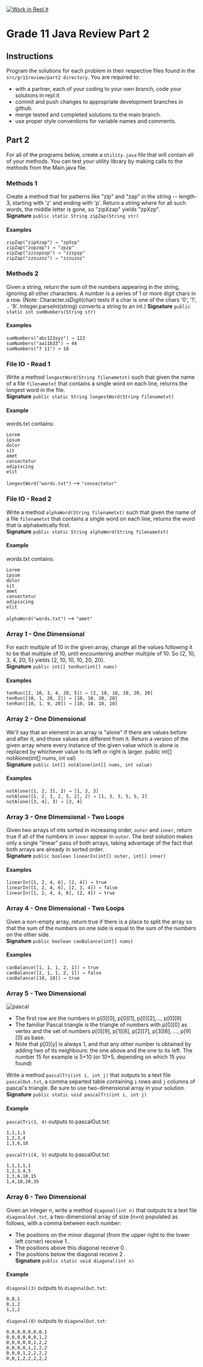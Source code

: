 [![Work in Repl.it](https://classroom.github.com/assets/work-in-replit-14baed9a392b3a25080506f3b7b6d57f295ec2978f6f33ec97e36a161684cbe9.svg)](https://classroom.github.com/online_ide?assignment_repo_id=336407&assignment_repo_type=GroupAssignmentRepo)
# Grade 11 Java Review Part 2

## Instructions
Program the solutions for each problem in their respective files found in the `src/gr11review/part2 directory`.  You are required to:
* with a partner, each of your coding to your own branch, code your solutions in repl.it
* commit and push changes to appropriate development branches in github.
* merge tested and completed solutions to the main branch.
* use proper style conventions for variable names and comments.


## Part 2
For all of the programs below, create a `Utility.java` file that will contain all of your methods. You can test your utility library by making calls to the methods from the Main.java file.

### Methods 1
Create a method that for patterns like "zip" and "zap" in the string -- length-3, starting with 'z' and ending with 'p'. Return a string where for all such words, the middle letter is gone, so "zipXzap" yields "zpXzp".   
**Signature** `public static String zipZap(String str)`

#### Examples
```
zipZap("zipXzap") → "zpXzp"
zipZap("zopzop") → "zpzp"
zipZap("zzzopzop") → "zzzpzp"
zipZap("zzzuzoz") → "zzzuzoz"
```

### Methods 2
Given a string, return the sum of the numbers appearing in the string, ignoring all other characters. A number is a series of 1 or more digit chars in a row. (Note: Character.isDigit(char) tests if a char is one of the chars '0', '1', .. '9'. Integer.parseInt(string) converts a string to an int.)
**Signature** `public static int sumNumbers(String str)`

#### Examples
```
sumNumbers("abc123xyz") → 123
sumNumbers("aa11b33") → 44
sumNumbers("7 11") → 18
```

### File IO - Read 1
Write a method `longestWord(String filenametxt)` such that given the name of a file `filenametxt` that contains a single word on each line,  returns the longest word in the file.  
**Signature** `public static String longestWord(String filenametxt)`

#### Example
words.txt contains:  
```
Lorem
ipsum
dolor
sit
amet
consectetur
adipiscing 
elit
```
`longestWord("words.txt")` --> `"consectetur"`

### File IO - Read 2
Write a method `alphaWord(String filenametxt)` such that given the name of a file `filenametxt` that contains a single word on each line,  returns the word that is alphabetically first.  
**Signature** `public static String alphaWord(String filenametxt)`

#### Example
words.txt contains:  
```
Lorem
ipsum
dolor
sit
amet
consectetur
adipiscing 
elit
```
`alphaWord("words.txt")` --> `"amet"`


### Array 1 - One Dimensional
For each multiple of 10 in the given array, change all the values following it to be that multiple of 10, until encountering another multiple of 10. So {2, 10, 3, 4, 20, 5} yields {2, 10, 10, 10, 20, 20}.  
**Signature** `public int[] tenRun(int[] nums)`

#### Examples
```
tenRun([2, 10, 3, 4, 20, 5]) → [2, 10, 10, 10, 20, 20]
tenRun([10, 1, 20, 2]) → [10, 10, 20, 20]
tenRun([10, 1, 9, 20]) → [10, 10, 10, 20]
```

### Array 2 - One Dimensional
We'll say that an element in an array is "alone" if there are values before and after it, and those values are different from it. Return a version of the given array where every instance of the given value which is alone is replaced by whichever value to its left or right is larger.
public int[] notAlone(int[] nums, int val)  
**Signature** `public int[] notAlone(int[] nums, int value)`

#### Examples
```
notAlone([1, 2, 3], 2) → [1, 3, 3]
notAlone([1, 2, 3, 2, 5, 2], 2) → [1, 3, 3, 5, 5, 2]
notAlone([3, 4], 3) → [3, 4]
```


### Array 3 - One Dimensional - Two Loops
Given two arrays of ints sorted in increasing order, `outer` and `inner`, return true if all of the numbers in `inner` appear in `outer`. The best solution makes only a single "linear" pass of both arrays, taking advantage of the fact that both arrays are already in sorted order.  
**Signature** `public boolean linearIn(int[] outer, int[] inner)`

#### Examples
```
linearIn([1, 2, 4, 6], [2, 4]) → true
linearIn([1, 2, 4, 6], [2, 3, 4]) → false
linearIn([1, 2, 4, 4, 6], [2, 4]) → true
```


### Array 4 - One Dimensional - Two Loops
Given a non-empty array, return true if there is a place to split the array so that the sum of the numbers on one side is equal to the sum of the numbers on the other side.  
**Signature**  `public boolean canBalance(int[] nums)`

#### Examples
```
canBalance([1, 1, 1, 2, 1]) → true
canBalance([2, 1, 1, 2, 1]) → false
canBalance([10, 10]) → true
```


### Array 5 - Two Dimensional
![pascal](/pascal.png)

* The first row are the numbers in p[0][0], p[0][1], p[0][2],..., p[0][9]
* The familiar Pascal triangle is the triangle of numbers with p[0][0] as vertex and the set of numbers p[0][9], p[1][8], p[2][7], p[3][6], ..., p[9][0] as base.
* Note that p[0][y] is always 1, and that any other number is obtained by adding two of its neighbours: the one above and the one to its left.
The number 15 for example is 5+10 (or 10+5, depending on which 15 you found)

Write a method `pascalTri(int i, int j)`  that outputs to a text file `pascalOut.txt`, a comma separted table containing `i` rows and `j` columns of pascal's triangle.  Be sure to use two-dimensional array in your solution.  
**Signature** `public static void pascalTri(int i, int j)`

#### Example
`pascalTri(3, 4)` outputs to pascalOut.txt:  
```
1,1,1,1  
1,2,3,4  
1,3,6,10
```  

`pascalTri(4, 5)` outputs to pascalOut.txt:  
```
1,1,1,1,1  
1,2,3,4,5  
1,3,6,10,15  
1,4,10,20,35
```


### Array 6 - Two Dimensional 
Given an integer n, write a method `diagonal(int n)` that outputs to a text file `diagonalOut.txt`, a two-dimensional array of size (n×n) populated as follows, with a comma between each number:  
* The positions on the minor diagonal (from the upper right to the lower left corner) receive 1 .
* The positions above this diagonal receive 0 .
* The positions below the diagonal receive 2 .  
**Signature** `public static void diagonal(int n)`  

#### Example
`diagonal(3)`  outputs to `diagonalOut.txt`:
```
0,0,1
0,1,2
1,2,2
```

`diagonal(8)`  outputs to `diagonalOut.txt`:
```
0,0,0,0,0,0,0,1
0,0,0,0,0,0,1,2
0,0,0,0,0,1,2,2
0,0,0,0,1,2,2,2
0,0,0,1,2,2,2,2
0,0,1,2,2,2,2,2
```
